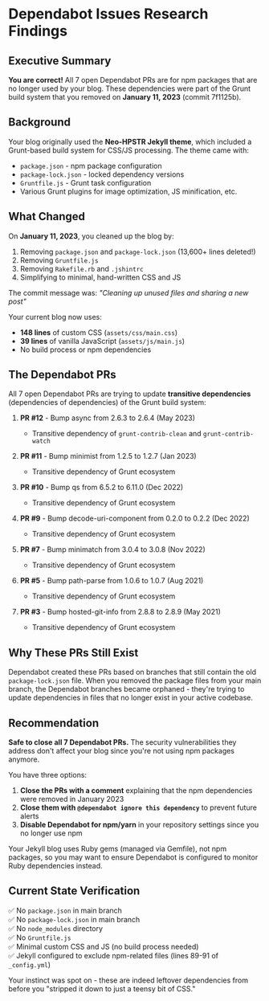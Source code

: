 # Dependabot Issues Research Findings

## Executive Summary

**You are correct!** All 7 open Dependabot PRs are for npm packages that are no longer used by your blog. These dependencies were part of the Grunt build system that you removed on **January 11, 2023** (commit 7f1125b).

## Background

Your blog originally used the **Neo-HPSTR Jekyll theme**, which included a Grunt-based build system for CSS/JS processing. The theme came with:
- `package.json` - npm package configuration
- `package-lock.json` - locked dependency versions
- `Gruntfile.js` - Grunt task configuration
- Various Grunt plugins for image optimization, JS minification, etc.

## What Changed

On **January 11, 2023**, you cleaned up the blog by:
1. Removing `package.json` and `package-lock.json` (13,600+ lines deleted!)
2. Removing `Gruntfile.js` 
3. Removing `Rakefile.rb` and `.jshintrc`
4. Simplifying to minimal, hand-written CSS and JS

The commit message was: *"Cleaning up unused files and sharing a new post"*

Your current blog now uses:
- **148 lines** of custom CSS (`assets/css/main.css`)
- **39 lines** of vanilla JavaScript (`assets/js/main.js`)
- No build process or npm dependencies

## The Dependabot PRs

All 7 open Dependabot PRs are trying to update **transitive dependencies** (dependencies of dependencies) of the Grunt build system:

1. **PR #12** - Bump async from 2.6.3 to 2.6.4 (May 2023)
   - Transitive dependency of `grunt-contrib-clean` and `grunt-contrib-watch`
   
2. **PR #11** - Bump minimist from 1.2.5 to 1.2.7 (Jan 2023)
   - Transitive dependency of Grunt ecosystem
   
3. **PR #10** - Bump qs from 6.5.2 to 6.11.0 (Dec 2022)
   - Transitive dependency of Grunt ecosystem
   
4. **PR #9** - Bump decode-uri-component from 0.2.0 to 0.2.2 (Dec 2022)
   - Transitive dependency of Grunt ecosystem
   
5. **PR #7** - Bump minimatch from 3.0.4 to 3.0.8 (Nov 2022)
   - Transitive dependency of Grunt ecosystem
   
6. **PR #5** - Bump path-parse from 1.0.6 to 1.0.7 (Aug 2021)
   - Transitive dependency of Grunt ecosystem
   
7. **PR #3** - Bump hosted-git-info from 2.8.8 to 2.8.9 (May 2021)
   - Transitive dependency of Grunt ecosystem

## Why These PRs Still Exist

Dependabot created these PRs based on branches that still contain the old `package-lock.json` file. When you removed the package files from your main branch, the Dependabot branches became orphaned - they're trying to update dependencies in files that no longer exist in your active codebase.

## Recommendation

**Safe to close all 7 Dependabot PRs.** The security vulnerabilities they address don't affect your blog since you're not using npm packages anymore.

You have three options:

1. **Close the PRs with a comment** explaining that the npm dependencies were removed in January 2023
2. **Close them with `@dependabot ignore this dependency`** to prevent future alerts
3. **Disable Dependabot for npm/yarn** in your repository settings since you no longer use npm

Your Jekyll blog uses Ruby gems (managed via Gemfile), not npm packages, so you may want to ensure Dependabot is configured to monitor Ruby dependencies instead.

## Current State Verification

✅ No `package.json` in main branch  
✅ No `package-lock.json` in main branch  
✅ No `node_modules` directory  
✅ No `Gruntfile.js`  
✅ Minimal custom CSS and JS (no build process needed)  
✅ Jekyll configured to exclude npm-related files (lines 89-91 of `_config.yml`)

Your instinct was spot on - these are indeed leftover dependencies from before you "stripped it down to just a teensy bit of CSS."
